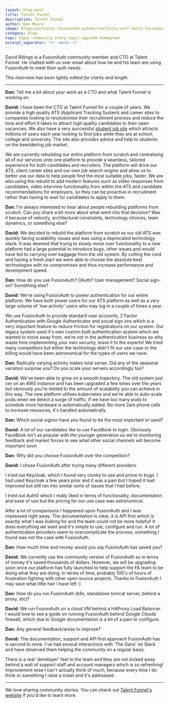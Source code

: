 ```yaml
---
layout: blog-post
title: Talent Funnel
description: Talent Funnel
author: Dan Moore
image: blogs/sunfinity-fusionauth-python/sunfinity-self-hosts-fusionauth-for-a-huge-win-in-control-productivity-and-cost-header-image.png
category: blog
tags: topic-community-story topic-upgrade-homegrown
excerpt_separator: "<!--more-->"
---
```


David Billings is a FusionAuth community member and CTO at Talent Funnel. He chatted with us over email about how he and his team are using FusionAuth to meet their auth needs. 

<!--more-->

*This interview has been lightly edited for clarity and length.*

-------

**Dan:** Tell me a bit about your work as a CTO and what Talent Funnel is working on.

**David:** I have been the CTO at Talent Funnel for a couple of years. We provide a high quality ATS (Applicant Tracking System) and career sites to companies looking to revolutionise their recruitment process and reduce the time and effort it takes to attract high quality candidates to their open vacancies. We also have a very successful [student job site](https://www.e4s.co.uk) which attracts millions of users each year looking to find jobs while they are at school, college and university. The site also provides advice and help to students on the bewildering job market.

We are currently rebuilding our entire platform from scratch and centralising all of our services onto one platform to provide a seamless, tailored experience for both candidates and recruiters. The platform will drive our ATS, client career sites and our own job search engine and allow us to better use our data to help people find the most suitable jobs, faster. We are also using the rebuild to add modern features such as video responses from candidates, video interview functionality from within the ATS and candidate recommendations for employers, so they can be proactive in recruitment rather than having to wait for candidates to apply to them.

**Dan:** I'm always interested to hear about people rebuilding platforms from scratch. Can you share a bit more about what went into that decision? Was it because of velocity, architectural constraints, technology choices, team dynamics, or something else?

**David:** We decided to rebuild the platform from scratch as our old ATS was quickly facing scalability issues and was using a deprecated technology stack. It was deemed that trying to slowly move over functionality to a new platform had a large potential to introduce bugs, other issues and would have led to carrying over baggage from the old system. By cutting the cord and having a fresh start we were able to choose the absolute best technologies with no compromises and thus increase performance and development speed.

**Dan:** How do you use FusionAuth? OAuth? User management? Social sign-on? Something else?

**David:** We're using FusionAuth to power authentication for our entire platform. We have both power users for our ATS platform as well as a very large volume of 'low activity' users who may log in a couple of times a year. 

We use FusionAuth to provide standard user accounts, 2 Factor Authentication with Google Authenticator and social sign ons which is a very important feature to reduce friction for registrations on our system. Our legacy system used it's own custom built authentication system which we wanted to move away from, we're not in the authentication business so why waste time implementing your own security, leave it to the experts! We tried many competitors but either the technology didn't fit our use-case or the billing would have been astronomical for the types of users we have.

**Dan:** Radically varying activity makes total sense. Did any of the seasonal variation surprise you? Do you scale your servers accordingly too?

**David:** We've been able to grow on a smooth trajectory. The old system just ran on an AWS instance and has been  upgraded a few times over the years but obviously you're limited to the amount of scalability you can achieve in this way. The new platform utilises kubernetes and we're able to auto-scale pods when we detect a surge of traffic, if we have too many pods to schedule more hardware is automatically added. No more 2am phone calls to increase resources, it's handled automatically. 

**Dan:** Which social signon have you found to be the most important or used?

**David:** A lot of our candidates like to use FaceBook to login. Obviously FaceBook isn't as popular with the younger generation so we're monitoring feedback and market forces to see what other social channels will become important soon.  

**Dan:** Why did you choose FusionAuth over the competition?

**David:** I chose FusionAuth after trying many different providers. 

I tried out Keycloak, which I found very clunky to use and prone to bugs. I had used Keycloak a few years prior and it was a pain but I hoped it had improved but still ran into similar sorts of issues that I had before. 

I tried out Auth0 which I really liked in terms of functionality, documentation and ease of use but the pricing for our use case was astronomical. 

After a lot of comparisons I happened upon FusionAuth and I was impressed right away. The documentation is clear, it is API first which is exactly what I was looking for and the team could not be more helpful! It does everything we want and it's simple to use, configure and run. A lot of authentication providers seem to overcomplicate the process, something I found was not the case with FusionAuth.

**Dan:** How much time and money would you say FusionAuth has saved you?

**David:** We currently use the community version of FusionAuth so in terms of money it's saved thousands of dollars. However, we will be upgrading soon once our platform has fully launched to help support the FA team to be doing what they are doing. In terms of time, probably 100's of hours of frustration fighting with other open source projects. Thanks to FusionAuth I may save what little hair I have left :)

**Dan:** How do you run FusionAuth (k8s, standalone tomcat server, behind a proxy, etc)?

**David:** We run FusionAuth on a cloud VM behind a HAProxy Load Balancer. I would love to see a guide on running FusionAuth behind Google Clouds firewall, which due to Google documentation is a bit of a pain to configure. 

**Dan:** Any general feedback/areas to improve?

**David:** The documentation, support and API first approach FusionAuth has is second to none. I've had several interactions with 'The Dans' on Slack and have observed them helping the community on a regular basis. 

There is a real 'developer' feel to the team and they are not locked away behind a wall of support staff and account managers which is so refreshing! Improvement wise I can't actually think of much, because every time I do think or something I raise a ticket and it's addressed. 

-------

We love sharing community stories. You can check out [Talent Funnel's website](https://www.talent-funnel.com/) if you'd like to learn more. 
